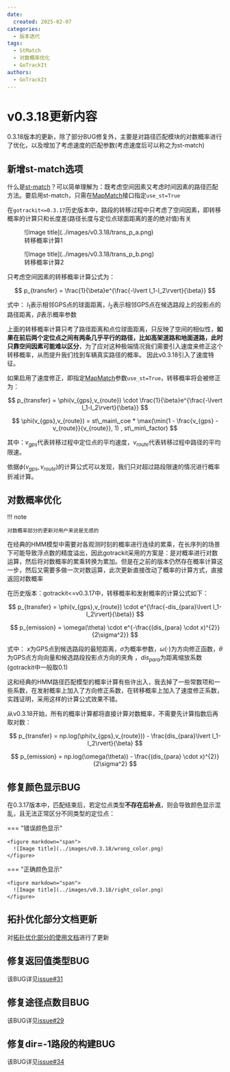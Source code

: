 ```yaml
---
date:
  created: 2025-02-07
categories:
  - 版本迭代
tags:
  - StMatch
  - 对数概率优化
  - GoTrackIt
authors:
  - GoTrackIt
---
```


[MapMatch]: https://gotrackit.readthedocs.io/en/latest/Func%26API/MapMatch/
[st-match]: http://127.0.0.1:8000/UserGuide/路径匹配/#st-match0318

# v0.3.18更新内容

0.3.18版本的更新，除了部分BUG修复外，主要是对路径匹配模块的对数概率进行了优化，以及增加了考虑速度的匹配参数(考虑速度后可以称之为st-match)
<!-- more -->

## 新增st-match选项

什么是[st-match]？可以简单理解为：既考虑空间因素又考虑时间因素的路径匹配方法。要启用st-match，只需在[MapMatch]接口指定`use_st=True`

在`gotrackit<=0.3.17`历史版本中，路段的转移过程中只考虑了空间因素，即转移概率的计算只和长度差(路径长度与定位点球面距离的差的绝对值)有关

<figure markdown="span">
  ![Image title](../images/v0.3.18/trans_p_a.png)
  <figcaption>转移概率计算1</figcaption>
</figure>

<figure markdown="span">
  ![Image title](../images/v0.3.18/trans_p_b.png)
  <figcaption>转移概率计算2</figcaption>
</figure>

只考虑空间因素的转移概率计算公式为：

$$
p_{transfer} = \frac{1}{\beta}e^{\frac{-\lvert l_1-l_2\rvert}{\beta}}
$$

式中： $l_1$表示相邻GPS点的球面距离，$l_2$表示相邻GPS点在候选路段上的投影点的路径距离，$\beta$表示概率参数

上面的转移概率计算只考了路径距离和点位球面距离，只反映了空间的相似性，**如果在前后两个定位点之间有两条几乎平行的路径，比如高架道路和地面道路，此时只靠空间因素可能难以区分**，为了应对这种极端情况我们需要引入速度来修正这个转移概率，从而提升我们找到车辆真实路径的概率。 因此v0.3.18引入了速度特征。

如果启用了速度修正，即指定[MapMatch]参数`use_st=True`，转移概率将会被修正为：


$$
p_{transfer} =  \phi(v_{gps},v_{route}) \cdot \frac{1}{\beta}e^{\frac{-\lvert l_1-l_2\rvert}{\beta}}
$$

$$
\phi(v_{gps},v_{route}) = st\_main\_coe * \max(\min(1 - \frac{v_{gps} - v_{route}}{v_{route}}, 1) , st\_min\_factor)
$$

其中：$v_{gps}$代表转移过程中定位点的平均速度，$v_{route}$代表转移过程中路径的平均限速。

依据$\phi(v_{gps},v_{route})$的计算公式可以发现，我们只对超过路段限速的情况进行概率折减计算。


## 对数概率优化

!!! note 

    对数概率部分的更新对用户来说是无感的

在经典的HMM模型中需要对各观测时刻的概率进行连续的累乘，在长序列的场景下可能导致浮点数的精度溢出，因此gotrackit采用的方案是：是对概率进行对数运算，然后将对数概率的累乘转换为累加。但是在之前的版本仍然存在概率计算这一步，然后又需要多做一次对数运算，此次更新直接改动了概率的计算方式，直接返回对数概率

在历史版本：gotrackit<=v0.3.17中，转移概率和发射概率的计算公式如下：

$$
p_{transfer} = \phi(v_{gps},v_{route}) \cdot e^{\frac{-dis_{para}\lvert l_1-l_2\rvert}{\beta}}
$$

$$
p_{emission} = \omega(\theta) \cdot e^{-\frac{(dis_{para} \cdot x)^{2}}{2\sigma^2}}
$$

式中： $x$为GPS点到候选路段的最短距离，$\sigma$为概率参数，$\omega(\cdot)$为方向修正函数，$\theta$为GPS点方向向量和候选路段投影点方向的夹角
，$dis_{para}$为距离缩放系数(gotrackit中一般取0.1)

这和经典的HMM路径匹配模型的概率计算有些许出入，我去掉了一些常数项和一些系数，在发射概率上加入了方向修正系数，在转移概率上加入了速度修正系数，实践证明，采用这样的计算公式效果不错。

从v0.3.18开始，所有的概率计算都将直接计算对数概率，不需要先计算指数后再取对数：

$$
p_{transfer} = np.log(\phi(v_{gps},v_{route})) - \frac{dis_{para}\lvert l_1-l_2\rvert}{\beta}
$$

$$
p_{emission} = np.log(\omega(\theta)) - \frac{(dis_{para} \cdot x)^{2}}{2\sigma^2}
$$

## 修复颜色显示BUG

在0.3.17版本中，匹配结束后，若定位点类型**不存在后补点**，则会导致颜色显示混乱，且无法正常区分不同类型的定位点：

=== "错误颜色显示"
    
    <figure markdown="span">
      ![Image title](../images/v0.3.18/wrong_color.png)
    </figure>

=== "正确颜色显示"
    
    <figure markdown="span">
      ![Image title](../images/v0.3.18/right_color.png)
    </figure>

## 拓扑优化部分文档更新

对[拓扑优化部分的使用文档](http://127.0.0.1:8000/UserGuide/%E8%B7%AF%E7%BD%91%E4%BC%98%E5%8C%96/#_6)进行了更新


## 修复返回值类型BUG

该BUG详见[issue#31](https://github.com/zdsjjtTLG/TrackIt/issues/31)

## 修复途径点数目BUG

该BUG详见[issue#29](https://github.com/zdsjjtTLG/TrackIt/issues/29)

## 修复dir=-1路段的构建BUG

该BUG详见[issue#34](https://github.com/zdsjjtTLG/TrackIt/issues/34)